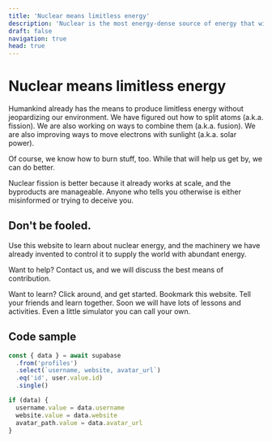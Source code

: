 ```yaml
---
title: 'Nuclear means limitless energy'
description: 'Nuclear is the most energy-dense source of energy that will be available until the end of time.'
draft: false
navigation: true
head: true
---
```


# Nuclear means limitless energy

Humankind already has the means to produce limitless energy without jeopardizing our environment. We have figured out how to split atoms (a.k.a. fission). We are also working on ways to combine them (a.k.a. fusion). We are also improving ways to move electrons with sunlight (a.k.a. solar power).

Of course, we know how to burn stuff, too. While that will help us get by, we can do better.

Nuclear fission is better because it already works at scale, and the byproducts are manageable. Anyone who tells you otherwise is either misinformed or trying to deceive you.

## Don't be fooled.

Use this website to learn about nuclear energy, and the machinery we have already invented to control it to supply the world with abundant energy.

Want to help? Contact us, and we will discuss the best means of contribution.

Want to learn? Click around, and get started. Bookmark this website. Tell your friends and learn together. Soon we will have lots of lessons and activities. Even a little simulator you can call your own.

## Code sample

```ts [account.ts]{10-20}
const { data } = await supabase
  .from('profiles')
  .select(`username, website, avatar_url`)
  .eq('id', user.value.id)
  .single()

if (data) {
  username.value = data.username
  website.value = data.website
  avatar_path.value = data.avatar_url
}
```
